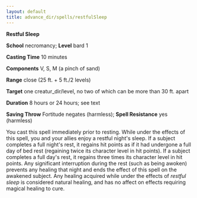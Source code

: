 ```yaml
---
layout: default
title: advance_dir/spells/restfulSleep
---
```

 **Restful Sleep**

**School** necromancy; **Level** bard 1

**Casting Time** 10 minutes

**Components** V, S, M (a pinch of sand)

**Range** close (25 ft. + 5 ft./2 levels)

**Target** one creatur_dir/level, no two of which can be more than 30 ft. apart

**Duration** 8 hours or 24 hours; see text

**Saving Throw** Fortitude negates (harmless); **Spell Resistance** yes (harmless)

You cast this spell immediately prior to resting. While under the effects of this spell, you and your allies enjoy a restful night's sleep. If a subject completes a full night's rest, it regains hit points as if it had undergone a full day of bed rest (regaining twice its character level in hit points). If a subject completes a full day's rest, it regains three times its character level in hit points. Any significant interruption during the rest (such as being awoken) prevents any healing that night and ends the effect of this spell on the awakened subject. Any healing acquired while under the effects of _restful sleep_ is considered natural healing, and has no affect on effects requiring magical healing to cure.

